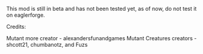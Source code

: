 This mod is still in beta and has not been tested yet, as of now, do not test it on eaglerforge.

Credits:

Mutant more creator - alexandersfunandgames
Mutant Creatures creators - shcott21, chumbanotz, and Fuzs
